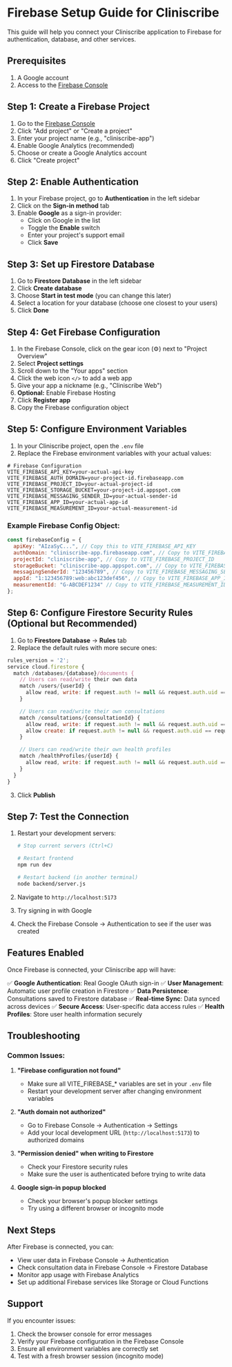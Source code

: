 # Firebase Setup Guide for Cliniscribe

This guide will help you connect your Cliniscribe application to Firebase for authentication, database, and other services.

## Prerequisites

1. A Google account
2. Access to the [Firebase Console](https://console.firebase.google.com/)

## Step 1: Create a Firebase Project

1. Go to the [Firebase Console](https://console.firebase.google.com/)
2. Click "Add project" or "Create a project"
3. Enter your project name (e.g., "cliniscribe-app")
4. Enable Google Analytics (recommended)
5. Choose or create a Google Analytics account
6. Click "Create project"

## Step 2: Enable Authentication

1. In your Firebase project, go to **Authentication** in the left sidebar
2. Click on the **Sign-in method** tab
3. Enable **Google** as a sign-in provider:
   - Click on Google in the list
   - Toggle the **Enable** switch
   - Enter your project's support email
   - Click **Save**

## Step 3: Set up Firestore Database

1. Go to **Firestore Database** in the left sidebar
2. Click **Create database**
3. Choose **Start in test mode** (you can change this later)
4. Select a location for your database (choose one closest to your users)
5. Click **Done**

## Step 4: Get Firebase Configuration

1. In the Firebase Console, click on the gear icon (⚙️) next to "Project Overview"
2. Select **Project settings**
3. Scroll down to the "Your apps" section
4. Click the web icon `</>` to add a web app
5. Give your app a nickname (e.g., "Cliniscribe Web")
6. **Optional:** Enable Firebase Hosting
7. Click **Register app**
8. Copy the Firebase configuration object

## Step 5: Configure Environment Variables

1. In your Cliniscribe project, open the `.env` file
2. Replace the Firebase environment variables with your actual values:

```env
# Firebase Configuration
VITE_FIREBASE_API_KEY=your-actual-api-key
VITE_FIREBASE_AUTH_DOMAIN=your-project-id.firebaseapp.com
VITE_FIREBASE_PROJECT_ID=your-actual-project-id
VITE_FIREBASE_STORAGE_BUCKET=your-project-id.appspot.com
VITE_FIREBASE_MESSAGING_SENDER_ID=your-actual-sender-id
VITE_FIREBASE_APP_ID=your-actual-app-id
VITE_FIREBASE_MEASUREMENT_ID=your-actual-measurement-id
```

### Example Firebase Config Object:
```javascript
const firebaseConfig = {
  apiKey: "AIzaSyC...", // Copy this to VITE_FIREBASE_API_KEY
  authDomain: "cliniscribe-app.firebaseapp.com", // Copy to VITE_FIREBASE_AUTH_DOMAIN
  projectId: "cliniscribe-app", // Copy to VITE_FIREBASE_PROJECT_ID
  storageBucket: "cliniscribe-app.appspot.com", // Copy to VITE_FIREBASE_STORAGE_BUCKET
  messagingSenderId: "123456789", // Copy to VITE_FIREBASE_MESSAGING_SENDER_ID
  appId: "1:123456789:web:abc123def456", // Copy to VITE_FIREBASE_APP_ID
  measurementId: "G-ABCDEF1234" // Copy to VITE_FIREBASE_MEASUREMENT_ID
};
```

## Step 6: Configure Firestore Security Rules (Optional but Recommended)

1. Go to **Firestore Database** → **Rules** tab
2. Replace the default rules with more secure ones:

```javascript
rules_version = '2';
service cloud.firestore {
  match /databases/{database}/documents {
    // Users can read/write their own data
    match /users/{userId} {
      allow read, write: if request.auth != null && request.auth.uid == userId;
    }

    // Users can read/write their own consultations
    match /consultations/{consultationId} {
      allow read, write: if request.auth != null && request.auth.uid == resource.data.userId;
      allow create: if request.auth != null && request.auth.uid == request.resource.data.userId;
    }

    // Users can read/write their own health profiles
    match /healthProfiles/{userId} {
      allow read, write: if request.auth != null && request.auth.uid == userId;
    }
  }
}
```

3. Click **Publish**

## Step 7: Test the Connection

1. Restart your development servers:
   ```bash
   # Stop current servers (Ctrl+C)

   # Restart frontend
   npm run dev

   # Restart backend (in another terminal)
   node backend/server.js
   ```

2. Navigate to `http://localhost:5173`
3. Try signing in with Google
4. Check the Firebase Console → Authentication to see if the user was created

## Features Enabled

Once Firebase is connected, your Cliniscribe app will have:

✅ **Google Authentication**: Real Google OAuth sign-in
✅ **User Management**: Automatic user profile creation in Firestore
✅ **Data Persistence**: Consultations saved to Firestore database
✅ **Real-time Sync**: Data synced across devices
✅ **Secure Access**: User-specific data access rules
✅ **Health Profiles**: Store user health information securely

## Troubleshooting

### Common Issues:

1. **"Firebase configuration not found"**
   - Make sure all VITE_FIREBASE_* variables are set in your `.env` file
   - Restart your development server after changing environment variables

2. **"Auth domain not authorized"**
   - Go to Firebase Console → Authentication → Settings
   - Add your local development URL (`http://localhost:5173`) to authorized domains

3. **"Permission denied" when writing to Firestore**
   - Check your Firestore security rules
   - Make sure the user is authenticated before trying to write data

4. **Google sign-in popup blocked**
   - Check your browser's popup blocker settings
   - Try using a different browser or incognito mode

## Next Steps

After Firebase is connected, you can:
- View user data in Firebase Console → Authentication
- Check consultation data in Firebase Console → Firestore Database
- Monitor app usage with Firebase Analytics
- Set up additional Firebase services like Storage or Cloud Functions

## Support

If you encounter issues:
1. Check the browser console for error messages
2. Verify your Firebase configuration in the Firebase Console
3. Ensure all environment variables are correctly set
4. Test with a fresh browser session (incognito mode)